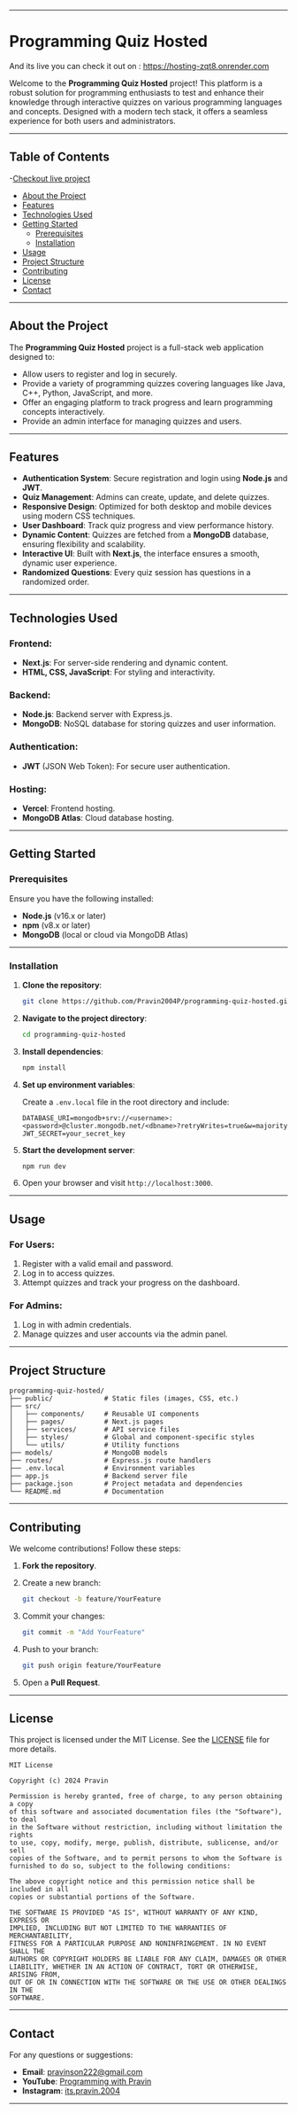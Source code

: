 
---

# Programming Quiz Hosted

And its live you can check it out on : https://hosting-zqt8.onrender.com

Welcome to the **Programming Quiz Hosted** project! This platform is a robust solution for programming enthusiasts to test and enhance their knowledge through interactive quizzes on various programming languages and concepts. Designed with a modern tech stack, it offers a seamless experience for both users and administrators.

---

## Table of Contents

-[Checkout live project](#https://hosting-zqt8.onrender.com)
- [About the Project](#about-the-project)
- [Features](#features)
- [Technologies Used](#technologies-used)
- [Getting Started](#getting-started)
  - [Prerequisites](#prerequisites)
  - [Installation](#installation)
- [Usage](#usage)
- [Project Structure](#project-structure)
- [Contributing](#contributing)
- [License](#license)
- [Contact](#contact)

---

## About the Project

The **Programming Quiz Hosted** project is a full-stack web application designed to:

- Allow users to register and log in securely.
- Provide a variety of programming quizzes covering languages like Java, C++, Python, JavaScript, and more.
- Offer an engaging platform to track progress and learn programming concepts interactively.
- Provide an admin interface for managing quizzes and users.

---

## Features

- **Authentication System**: Secure registration and login using **Node.js** and **JWT**.
- **Quiz Management**: Admins can create, update, and delete quizzes.
- **Responsive Design**: Optimized for both desktop and mobile devices using modern CSS techniques.
- **User Dashboard**: Track quiz progress and view performance history.
- **Dynamic Content**: Quizzes are fetched from a **MongoDB** database, ensuring flexibility and scalability.
- **Interactive UI**: Built with **Next.js**, the interface ensures a smooth, dynamic user experience.
- **Randomized Questions**: Every quiz session has questions in a randomized order.

---

## Technologies Used

### Frontend:
- **Next.js**: For server-side rendering and dynamic content.
- **HTML, CSS, JavaScript**: For styling and interactivity.

### Backend:
- **Node.js**: Backend server with Express.js.
- **MongoDB**: NoSQL database for storing quizzes and user information.

### Authentication:
- **JWT** (JSON Web Token): For secure user authentication.

### Hosting:
- **Vercel**: Frontend hosting.
- **MongoDB Atlas**: Cloud database hosting.

---

## Getting Started

### Prerequisites

Ensure you have the following installed:
- **Node.js** (v16.x or later)
- **npm** (v8.x or later)
- **MongoDB** (local or cloud via MongoDB Atlas)

---

### Installation

1. **Clone the repository**:

   ```bash
   git clone https://github.com/Pravin2004P/programming-quiz-hosted.git
   ```

2. **Navigate to the project directory**:

   ```bash
   cd programming-quiz-hosted
   ```

3. **Install dependencies**:

   ```bash
   npm install
   ```

4. **Set up environment variables**:

   Create a `.env.local` file in the root directory and include:

   ```env
   DATABASE_URI=mongodb+srv://<username>:<password>@cluster.mongodb.net/<dbname>?retryWrites=true&w=majority
   JWT_SECRET=your_secret_key
   ```

5. **Start the development server**:

   ```bash
   npm run dev
   ```

6. Open your browser and visit `http://localhost:3000`.

---

## Usage

### For Users:
1. Register with a valid email and password.
2. Log in to access quizzes.
3. Attempt quizzes and track your progress on the dashboard.

### For Admins:
1. Log in with admin credentials.
2. Manage quizzes and user accounts via the admin panel.

---

## Project Structure

```
programming-quiz-hosted/
├── public/             # Static files (images, CSS, etc.)
├── src/
│   ├── components/     # Reusable UI components
│   ├── pages/          # Next.js pages
│   ├── services/       # API service files
│   ├── styles/         # Global and component-specific styles
│   └── utils/          # Utility functions
├── models/             # MongoDB models
├── routes/             # Express.js route handlers
├── .env.local          # Environment variables
├── app.js              # Backend server file
├── package.json        # Project metadata and dependencies
└── README.md           # Documentation
```

---

## Contributing

We welcome contributions! Follow these steps:

1. **Fork the repository**.
2. Create a new branch:

   ```bash
   git checkout -b feature/YourFeature
   ```

3. Commit your changes:

   ```bash
   git commit -m "Add YourFeature"
   ```

4. Push to your branch:

   ```bash
   git push origin feature/YourFeature
   ```

5. Open a **Pull Request**.

---

## License

This project is licensed under the MIT License. See the [LICENSE](LICENSE) file for more details.

```text
MIT License

Copyright (c) 2024 Pravin

Permission is hereby granted, free of charge, to any person obtaining a copy
of this software and associated documentation files (the "Software"), to deal
in the Software without restriction, including without limitation the rights
to use, copy, modify, merge, publish, distribute, sublicense, and/or sell
copies of the Software, and to permit persons to whom the Software is
furnished to do so, subject to the following conditions:

The above copyright notice and this permission notice shall be included in all
copies or substantial portions of the Software.

THE SOFTWARE IS PROVIDED "AS IS", WITHOUT WARRANTY OF ANY KIND, EXPRESS OR
IMPLIED, INCLUDING BUT NOT LIMITED TO THE WARRANTIES OF MERCHANTABILITY,
FITNESS FOR A PARTICULAR PURPOSE AND NONINFRINGEMENT. IN NO EVENT SHALL THE
AUTHORS OR COPYRIGHT HOLDERS BE LIABLE FOR ANY CLAIM, DAMAGES OR OTHER
LIABILITY, WHETHER IN AN ACTION OF CONTRACT, TORT OR OTHERWISE, ARISING FROM,
OUT OF OR IN CONNECTION WITH THE SOFTWARE OR THE USE OR OTHER DEALINGS IN THE
SOFTWARE.
```

---

## Contact

For any questions or suggestions:

- **Email**: pravinson222@gmail.com
- **YouTube**: [Programming with Pravin](https://youtube.com/@programmingwithpravin?si=5iCZX5ykjgYa5Fn4e)
- **Instagram**: [its.pravin.2004](https://instagram.com/its.pravin.2004)

---
